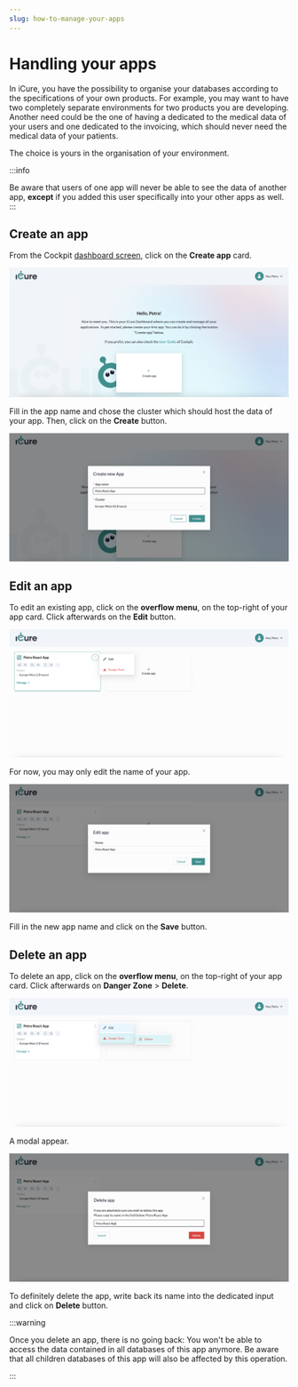 ```yaml
---
slug: how-to-manage-your-apps
---
```


# Handling your apps
In iCure, you have the possibility to organise your databases according to the specifications of your own products. 
For example, you may want to have two completely separate environments for two products you are developing.
Another need could be the one of having a dedicated to the medical data of your users and one
dedicated to the invoicing, which should never need the medical data of your patients. 

The choice is yours in the organisation of your environment. 

:::info

Be aware that users of one app will never be able to see the data of another app, __except__ if you added this user 
specifically into your other apps as well. 
:::


## Create an app

From the Cockpit [dashboard screen](https://cockpit.icure.cloud/dashboard), click on the **Create app** card.

![Create app card](./img/app-interactions/create-app-card.png)

Fill in the app name and chose the cluster which should host the data of your app. 
Then, click on the **Create** button.

![Create button](./img/app-interactions/create-button.png)


## Edit an app

To edit an existing app, click on the **overflow menu**, on the top-right of your 
app card. Click afterwards on the **Edit** button.

![Edit app option](./img/app-interactions/edit-app-option.png)

For now, you may only edit the name of your app.

![Save editing btn](./img/app-interactions/save-editing-btn.png)

Fill in the new app name and click on the **Save** button.

## Delete an app

To delete an app, click on the **overflow menu**, on the top-right of your
app card. Click afterwards on **Danger Zone** > **Delete**.

![Delete app option](./img/app-interactions/delete-app-option.png)

A modal appear.

![Delete btn](./img/app-interactions/delete-btn.png)

To definitely delete the app, write back its name into the dedicated input and click on **Delete** button.

:::warning

Once you delete an app, there is no going back: You won't be able to access the data contained in all databases of this app anymore.
Be aware that all children databases of this app will also be affected by this operation. 

:::
